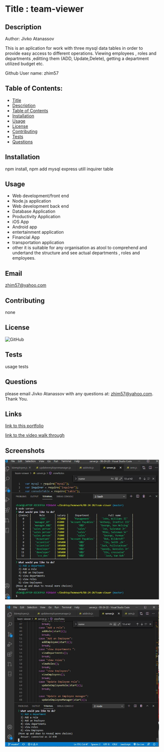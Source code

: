 
    
# Title : team-viewer

## Description
Author: Jivko Atanassov

This is an aplication for work with three mysql  data tables in order to provide easy access to different operations. Viewing employees , roles and departments ,editting them (ADD, Update,Delete), getting a department utilized budget etc.

Github User name: zhim57

## Table of Contents:
- [Title](#title)
- [Description](#description)
- [Table of Contents](#table-of-contents)
- [Installation](#installation)
- [Usage](#usage)
- [License](#licence)
- [Contributing](#contributing)
- [Tests](#tests)
- [Questions](#questions)

## Installation
npm install, npm add mysql express utill inquirer table 
## Usage
- Web development/front end
- Node.js  application
- Web development back end
- Database Application
- Productivity Application
- iOS App
- Android app
- entertainment application
- Financial App
- transportation application
- other
it is suitable for any organisation as atool to comprehend and undertand the structure and see actual departments , roles and employees.
## Email
zhim57@yahoo.com
## Contributing
none
## License
![GitHub](https://img.shields.io/github/license/zhim57/team-viewer)

## Tests
usage tests

## Questions
please email Jivko Atanassov with any questions at: zhim57@yahoo.com. Thank You.

## Links

[link to this portfolio](https://github.com/zhim57/team-viewer)

[link to the video walk through](https://youtu.be/weHof_czSDo)
  

## Screenshots

![screenshot no.1 of the working application](TEAM-VIEWER1.JPG)

![screenshot no.2 of the working application](TEAM-VIEWER2.JPG)


  